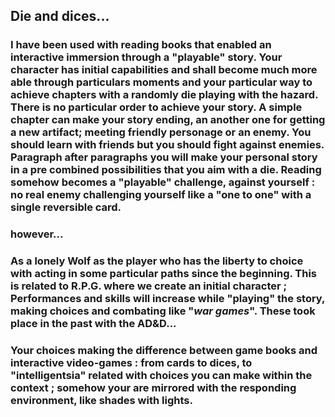 ## Die and dices...

### I have been used with reading books that enabled an interactive immersion through a "playable" story. Your character has initial capabilities and shall become much more able through particulars moments and your particular way to achieve chapters with a randomly die playing with the hazard. There is no particular order to achieve your story. A simple chapter can make your story ending, an another one for getting a new artifact; meeting friendly personage or an enemy. You should learn with friends but you should fight against enemies. Paragraph after paragraphs you will make your personal story in a pre combined possibilities that you aim with a die. Reading somehow becomes a "playable" challenge, against yourself : no real enemy challenging yourself like a "one to one" with a single reversible card.

### however...
### As a lonely Wolf as the player who has the liberty to choice with acting in some particular paths since the beginning. This is related to R.P.G. where we create an initial character ; Performances and skills will increase while "playing" the story, making choices and combating like "<i>war games</i>". These took place in the past with the AD&D...

### Your choices making the difference between game books and interactive video-games : from cards to dices, to "intelligentsia" related with choices you can make within the context ; somehow your are mirrored with the responding environment, like shades with lights.